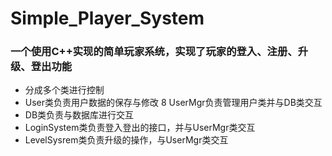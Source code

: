 # Simple_Player_System
### 一个使用C++实现的简单玩家系统，实现了玩家的登入、注册、升级、登出功能
* 分成多个类进行控制
* User类负责用户数据的保存与修改
8 UserMgr负责管理用户类并与DB类交互
* DB类负责与数据库进行交互
* LoginSystem类负责登入登出的接口，并与UserMgr类交互
* LevelSysrem类负责升级的操作，与UserMgr类交互
